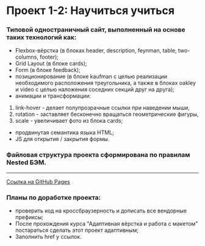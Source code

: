 # Проект 1-2: Научиться учиться
### Типовой одностраничный сайт, выполненный на основе таких технологий как:
* Flexbox-вёрстка (в блоках header, description, feynman, table, two-columns, footer);
* Grid Layout (в блоке cards);
* Form (в блоке feedback);
* позиционирование (в блоке kaufman с целью реализации необходимого расположения треугольника, а также в блоках oakley и video с целью наложения соседних секций друг на друга);
* анимации и трансформации:
1. link-hover - делает полупрозрачные ссылки при наведении мыши,
2. rotation - заставляет бесконечно вращаться геометрические фигуры,
3. scale - увеличивает фото из блока cards;
* продвинутая семантика языка HTML;
* JS для открытия / закрытия формы.
### Файловая структура проекта сформирована по правилам Nested БЭМ.
------
[Ссылка на GitHub Pages](https://b-o-e-v.github.io/how-to-learn/)

### **Планы по доработке проекта:**
* проверить код на кроссбраузерность и дописать все вендорные префиксы;
* После прохождения курса "Адаптивная вёрстка и работа с макетом" постараться сделать этот проект адаптивным;
* Заполнить href у ссылок.
